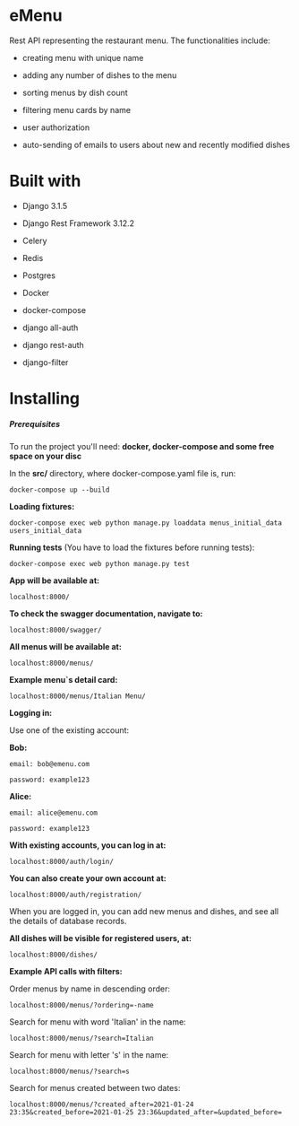 
  

# eMenu

  
  
  

Rest API representing the restaurant menu. The functionalities include:

  

- creating menu with unique name

  

- adding any number of dishes to the menu

  

- sorting menus by dish count

  

- filtering menu cards by name

  

- user authorization

  

- auto-sending of emails to users about new and recently modified dishes

  
  
  

# Built with

  
  
  

- Django 3.1.5

  

- Django Rest Framework 3.12.2

  

- Celery

  

- Redis

  

- Postgres

  

- Docker

  

- docker-compose

  

- django all-auth

  

- django rest-auth

  

- django-filter

  

# Installing

##### Prerequisites

  

To run the project you'll need: **docker, docker-compose and some free space on your disc**

In the **src/** directory, where docker-compose.yaml file is, run:

  

    docker-compose up --build

  

**Loading fixtures:**

  

    docker-compose exec web python manage.py loaddata menus_initial_data users_initial_data

**Running tests** (You have to load the fixtures before running tests):

  

    docker-compose exec web python manage.py test

  

**App will be available at:**

  

    localhost:8000/

**To check the swagger documentation, navigate to:**

  

    localhost:8000/swagger/

**All menus will be available at:**

  

    localhost:8000/menus/
**Example menu`s detail card:**

    localhost:8000/menus/Italian Menu/

**Logging in:**

Use one of the existing account:

  

**Bob:**

    email: bob@emenu.com
    
    password: example123

  

**Alice:**

    email: alice@emenu.com

    password: example123

  

**With existing accounts, you can log in at:**

  

    localhost:8000/auth/login/

**You can also create your own account at:**

  

    localhost:8000/auth/registration/

  

When you are logged in, you can add new menus and dishes, and see all the details of database records.

  

**All dishes will be visible for registered users, at:**

  

    localhost:8000/dishes/

**Example API calls with filters:**

Order menus by name in descending order:

    localhost:8000/menus/?ordering=-name
Search for menu with word 'Italian' in the name:

    localhost:8000/menus/?search=Italian
Search for menu with letter 's' in the name:

    localhost:8000/menus/?search=s
Search for menus created between two dates:

    localhost:8000/menus/?created_after=2021-01-24 23:35&created_before=2021-01-25 23:36&updated_after=&updated_before=
